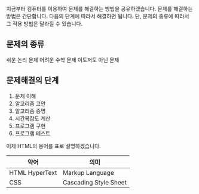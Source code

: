 지금부터 컴퓨터를 이용하여 문제를 해결하는 방법을 공유하겠습니다. 문제를 해결하는 방법은
간단합니다. 다음의 단계에 따라서 해결하면 됩니다.
단, 문제의 종류에 따라서 그 적용 방법은 달라질 수 있습니다.

## 문제의 종류
 쉬운 논리 문제
 어려운 수학 문제
 이도저도 아닌 문제
## 문제해결의 단계
1. 문제 이해
2. 알고리즘 고안
3. 알고리즘 증명
4. 시간복잡도 계산
5. 프로그램 구현
6. 프로그램 테스트
   
이제 HTML의 용어를 표로 설명하겠습니다.

| 약어 | 의미 |
|----------|----------|
| HTML	HyperText | Markup Language|
| CSS |	Cascading Style Sheet |


